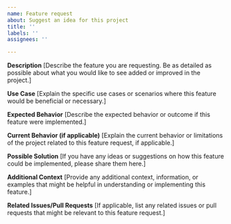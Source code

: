 ```yaml
---
name: Feature request
about: Suggest an idea for this project
title: ''
labels: ''
assignees: ''

---
```


**Description**
[Describe the feature you are requesting. Be as detailed as possible about what you would like to see added or improved in the project.]

**Use Case**
[Explain the specific use cases or scenarios where this feature would be beneficial or necessary.]

**Expected Behavior**
[Describe the expected behavior or outcome if this feature were implemented.]

**Current Behavior (if applicable)**
[Explain the current behavior or limitations of the project related to this feature request, if applicable.]

**Possible Solution**
[If you have any ideas or suggestions on how this feature could be implemented, please share them here.]

**Additional Context**
[Provide any additional context, information, or examples that might be helpful in understanding or implementing this feature.]

**Related Issues/Pull Requests**
[If applicable, list any related issues or pull requests that might be relevant to this feature request.]
